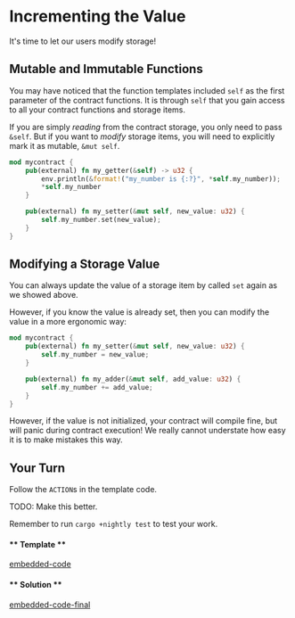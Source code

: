 Incrementing the Value
===

It's time to let our users modify storage!

## Mutable and Immutable Functions

You may have noticed that the function templates included `self` as the first parameter of the contract functions. It is through `self` that you gain access to all your contract functions and storage items.

If you are simply _reading_ from the contract storage, you only need to pass `&self`. But if you want to _modify_ storage items, you will need to explicitly mark it as mutable, `&mut self`.

```rust
mod mycontract {
    pub(external) fn my_getter(&self) -> u32 {
        env.println(&format!("my_number is {:?}", *self.my_number));
        *self.my_number
    } 

    pub(external) fn my_setter(&mut self, new_value: u32) {
        self.my_number.set(new_value);
    }
}
```

## Modifying a Storage Value

You can always update the value of a storage item by called `set` again as we showed above.

However, if you know the value is already set, then you can modify the value in a more ergonomic way:

```rust
mod mycontract {
    pub(external) fn my_setter(&mut self, new_value: u32) {
        self.my_number = new_value;
    }

    pub(external) fn my_adder(&mut self, add_value: u32) {
        self.my_number += add_value;
    }
}
```

However, if the value is not initialized, your contract will compile fine, but will panic during contract execution! We really cannot understate how easy it is to make mistakes this way.

## Your Turn

Follow the `ACTION`s in the template code.

TODO: Make this better.

Remember to run `cargo +nightly test` to test your work.

<!-- tabs:start -->

#### ** Template **

[embedded-code](./assets/1.4-template.rs ':include :type=code embed-template')

#### ** Solution **

[embedded-code-final](./assets/1.4-finished-code.rs ':include :type=code embed-final')

<!-- tabs:end -->
